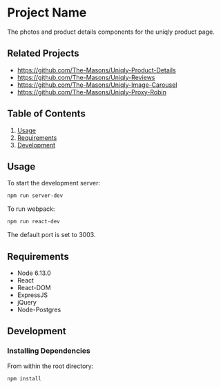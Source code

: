 # Project Name

The photos and product details components for the uniqly product page.

## Related Projects

  - https://github.com/The-Masons/Uniqly-Product-Details
  - https://github.com/The-Masons/Uniqly-Reviews
  - https://github.com/The-Masons/Uniqly-Image-Carousel
  - https://github.com/The-Masons/Uniqly-Proxy-Robin

## Table of Contents

1. [Usage](#Usage)
1. [Requirements](#requirements)
1. [Development](#development)

## Usage

To start the development server:

```sh
npm run server-dev
```

To run webpack:

```sh
npm run react-dev
```

The default port is set to 3003.

## Requirements

- Node 6.13.0
- React
- React-DOM
- ExpressJS
- jQuery
- Node-Postgres

## Development

### Installing Dependencies

From within the root directory:

```sh
npm install
```
